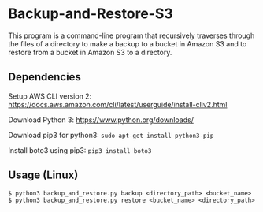 # Backup-and-Restore-S3
This program is a command-line program that recursively traverses through the files of a directory to make a backup to a bucket in Amazon S3 and to restore from a bucket in Amazon S3 to a directory.

## Dependencies
Setup AWS CLI version 2: https://docs.aws.amazon.com/cli/latest/userguide/install-cliv2.html

Download Python 3: https://www.python.org/downloads/

Download pip3 for python3: `sudo apt-get install python3-pip`

Install boto3 using pip3: `pip3 install boto3`

## Usage (Linux)
```
$ python3 backup_and_restore.py backup <directory_path> <bucket_name>
$ python3 backup_and_restore.py restore <bucket_name> <directory_path>
```
